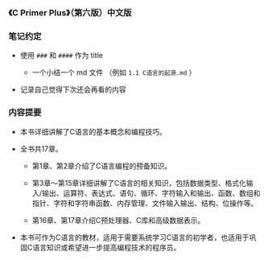 ### 《C Primer Plus》（第六版）中文版


### 笔记约定
* 使用 `###` 和 `####` 作为 title
    * 一个小结一个 md 文件 （例如 `1.1 C语言的起源.md` ）

* 记录自己觉得下次还会再看的内容


### 内容提要
* 本书详细讲解了C语言的基本概念和编程技巧。

* 全书共17章。
    * 第1章、第2章介绍了C语言编程的预备知识。

    * 第3章～第15章详细讲解了C语言的相关知识，包括数据类型、格式化输入/输出、运算符、表达式、语句、循环、字符输入和输出、函数、数组和指针、字符和字符串函数、内存管理、文件输入输出、结构、位操作等。

    * 第16章、第17章介绍C预处理器、C库和高级数据表示。

* 本书可作为C语言的教材，适用于需要系统学习C语言的初学者，也适用于巩固C语言知识或希望进一步提高编程技术的程序员。
